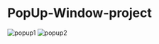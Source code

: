 # PopUp-Window-project
![popup1](https://user-images.githubusercontent.com/82073936/120605824-24551580-c46c-11eb-9f85-54df98811c18.png)
![popup2](https://user-images.githubusercontent.com/82073936/120605851-2ae38d00-c46c-11eb-911e-1a96c16ce136.png)
